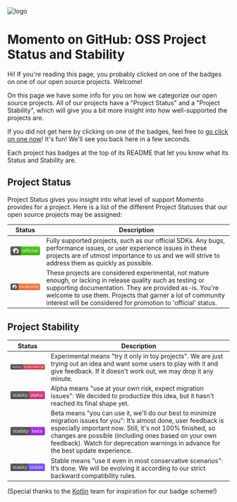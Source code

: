 <img src="https://docs.momentohq.com/img/logo.svg" alt="logo" width="400"/>

# Momento on GitHub: OSS Project Status and Stability

Hi!  If you're reading this page, you probably clicked on one of the badges on one of our open source projects.
Welcome!

On this page we have some info for you on how we categorize our open source projects.  All of our projects
have a "Project Status" and a "Project Stability", which will give you a bit more insight into how well-supported
the projects are.

If you did not get here by clicking on one of the badges, feel free to
[go click on one now](https://github.com/momentohq/client-sdk-javascript)!
It's fun!  We'll see you back here in a few seconds.

Each project has badges at the top of its README that let you know what its Status and Stability are.

## Project Status

Project Status gives you insight into what level of support Momento provides for a project.
Here is a list of the different Project Statuses that our open source projects may be assigned:

| Status                                              | Description                                                                                                                                                                                                                                                                                                          |
|-----------------------------------------------------|----------------------------------------------------------------------------------------------------------------------------------------------------------------------------------------------------------------------------------------------------------------------------------------------------------------------|
| ![official](./badges/project-status-official.svg)   | Fully supported projects, such as our official SDKs.  Any bugs, performance issues, or user experience issues in these projects are of utmost importance to us and we will strive to address them as quickly as possible.                                                                                            |
| ![incubating](./badges/project-status-incubating.svg) | These projects are considered experimental, not mature enough, or lacking in release quality such as testing or supporting documentation. They are provided as-is. You're welcome to use them.  Projects that garner a lot of community interest will be considered for promotion to 'official' status. |

## Project Stability

| Status                                                   | Description                                                                                                                                                                                                                                                                                                                     |
|----------------------------------------------------------|---------------------------------------------------------------------------------------------------------------------------------------------------------------------------------------------------------------------------------------------------------------------------------------------------------------------------------|
| ![experimental](./badges/project-stability-experimental.svg) | Experimental means "try it only in toy projects".  We are just trying out an idea and want some users to play with it and give feedback. If it doesn't work out, we may drop it any minute.                                                                                                                                     |
| ![alpha](./badges/project-stability-alpha.svg)        | Alpha means "use at your own risk, expect migration issues": We decided to productize this idea, but it hasn't reached its final shape yet.                                                                                                                                                                                     |
| ![official](./badges/project-stability-beta.svg)         | Beta means "you can use it, we'll do our best to minimize migration issues for you": It’s almost done, user feedback is especially important now. Still, it's not 100% finished, so changes are possible (including ones based on your own feedback). Watch for deprecation warnings in advance for the best update experience. |
| ![official](./badges/project-stability-stable.svg)       | Stable means "use it even in most conservative scenarios": It’s done. We will be evolving it according to our strict backward compatibility rules.                                                                                                                                                                              |

(Special thanks to the [Kotlin](https://kotlinlang.org/docs/components-stability.html#stability-levels-explained) team for inspiration for our badge scheme!)
